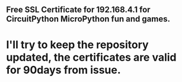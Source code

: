 ## Free SSL Certificate for 192.168.4.1 for CircuitPython MicroPython fun and games.
# I'll try to keep the repository updated, the certificates are valid for 90days from issue.